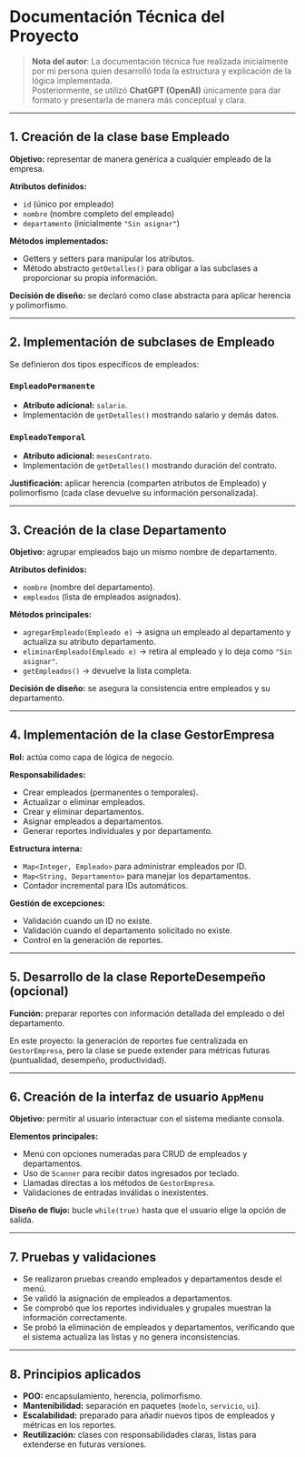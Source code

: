 # Documentación Técnica del Proyecto

> **Nota del autor**: La documentación técnica fue realizada inicialmente por mi persona quien desarrolló toda la estructura y explicación de la lógica implementada.  
> Posteriormente, se utilizó **ChatGPT (OpenAI)** únicamente para dar formato y presentarla de manera más conceptual y clara.

---

## 1. Creación de la clase base Empleado
**Objetivo:** representar de manera genérica a cualquier empleado de la empresa.  

**Atributos definidos:**
- `id` (único por empleado)  
- `nombre` (nombre completo del empleado)  
- `departamento` (inicialmente `"Sin asignar"`)  

**Métodos implementados:**
- Getters y setters para manipular los atributos.  
- Método abstracto `getDetalles()` para obligar a las subclases a proporcionar su propia información.  

**Decisión de diseño:** se declaró como clase abstracta para aplicar herencia y polimorfismo.  

---

## 2. Implementación de subclases de Empleado
Se definieron dos tipos específicos de empleados:  

### `EmpleadoPermanente`
- **Atributo adicional:** `salario`.  
- Implementación de `getDetalles()` mostrando salario y demás datos.  

### `EmpleadoTemporal`
- **Atributo adicional:** `mesesContrato`.  
- Implementación de `getDetalles()` mostrando duración del contrato.  

**Justificación:** aplicar herencia (comparten atributos de Empleado) y polimorfismo (cada clase devuelve su información personalizada).  

---

## 3. Creación de la clase Departamento
**Objetivo:** agrupar empleados bajo un mismo nombre de departamento.  

**Atributos definidos:**
- `nombre` (nombre del departamento).  
- `empleados` (lista de empleados asignados).  

**Métodos principales:**
- `agregarEmpleado(Empleado e)` → asigna un empleado al departamento y actualiza su atributo departamento.  
- `eliminarEmpleado(Empleado e)` → retira al empleado y lo deja como `"Sin asignar"`.  
- `getEmpleados()` → devuelve la lista completa.  

**Decisión de diseño:** se asegura la consistencia entre empleados y su departamento.  

---

## 4. Implementación de la clase GestorEmpresa
**Rol:** actúa como capa de lógica de negocio.  

**Responsabilidades:**
- Crear empleados (permanentes o temporales).  
- Actualizar o eliminar empleados.  
- Crear y eliminar departamentos.  
- Asignar empleados a departamentos.  
- Generar reportes individuales y por departamento.  

**Estructura interna:**
- `Map<Integer, Empleado>` para administrar empleados por ID.  
- `Map<String, Departamento>` para manejar los departamentos.  
- Contador incremental para IDs automáticos.  

**Gestión de excepciones:**
- Validación cuando un ID no existe.  
- Validación cuando el departamento solicitado no existe.  
- Control en la generación de reportes.  

---

## 5. Desarrollo de la clase ReporteDesempeño (opcional)
**Función:** preparar reportes con información detallada del empleado o del departamento.  

En este proyecto: la generación de reportes fue centralizada en `GestorEmpresa`, pero la clase se puede extender para métricas futuras (puntualidad, desempeño, productividad).  

---

## 6. Creación de la interfaz de usuario `AppMenu`
**Objetivo:** permitir al usuario interactuar con el sistema mediante consola.  

**Elementos principales:**
- Menú con opciones numeradas para CRUD de empleados y departamentos.  
- Uso de `Scanner` para recibir datos ingresados por teclado.  
- Llamadas directas a los métodos de `GestorEmpresa`.  
- Validaciones de entradas inválidas o inexistentes.  

**Diseño de flujo:** bucle `while(true)` hasta que el usuario elige la opción de salida.  

---

## 7. Pruebas y validaciones
- Se realizaron pruebas creando empleados y departamentos desde el menú.  
- Se validó la asignación de empleados a departamentos.  
- Se comprobó que los reportes individuales y grupales muestran la información correctamente.  
- Se probó la eliminación de empleados y departamentos, verificando que el sistema actualiza las listas y no genera inconsistencias.  

---

## 8. Principios aplicados
- **POO:** encapsulamiento, herencia, polimorfismo.  
- **Mantenibilidad:** separación en paquetes (`modelo`, `servicio`, `ui`).  
- **Escalabilidad:** preparado para añadir nuevos tipos de empleados y métricas en los reportes.  
- **Reutilización:** clases con responsabilidades claras, listas para extenderse en futuras versiones.  

